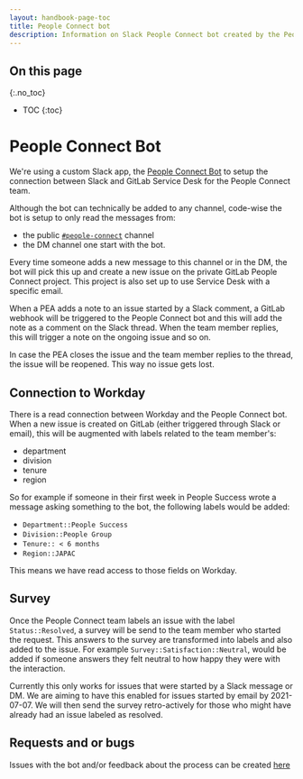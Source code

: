 ```yaml
---
layout: handbook-page-toc
title: People Connect bot
description: Information on Slack People Connect bot created by the People Engineering team.
---
```


## On this page
{:.no_toc}

- TOC
{:toc}

# People Connect Bot

We're using a custom Slack app, the [People Connect Bot](https://gitlab.com/gitlab-com/people-group/peopleops-eng/people-connect-bot/)
to setup the connection between Slack and GitLab Service Desk for the People Connect team.

Although the bot can technically be added to any channel, code-wise the bot is setup to only read the messages from:

- the public [`#people-connect`](https://gitlab.slack.com/archives/C02360SQQFR) channel
- the DM channel one start with the bot.

Every time someone adds a new message to this channel or in the DM, the bot will pick this up and create a new issue on the private GitLab People Connect project. This project is also set up to use Service Desk with a specific email.

When a PEA adds a note to an issue started by a Slack comment, a GitLab webhook will be 
triggered to the People Connect bot and this will add the note as a comment on the Slack
thread. When the team member replies, this will trigger a note on the ongoing issue and so 
on.

In case the PEA closes the issue and the team member replies to the thread, the issue will
be reopened. This way no issue gets lost.

## Connection to Workday

There is a read connection between Workday and the People Connect bot. When a new issue
is created on GitLab (either triggered through Slack or email), this will be augmented with labels related to the team member's:
- department
- division
- tenure
- region

So for example if someone in their first week in People Success wrote a message asking something to the bot, the following labels would be added:

- `Department::People Success`
- `Division::People Group`
- `Tenure:: < 6 months`
- `Region::JAPAC`

This means we have read access to those fields on Workday.

## Survey

Once the People Connect team labels an issue with the label `Status::Resolved`, a survey will be send to the team member who started the request. This answers to the survey are transformed into labels and also added to the issue. For example `Survey::Satisfaction::Neutral`, would be added if someone answers they felt neutral to how happy they were with the interaction.

Currently this only works for issues that were started by a Slack message or DM. We are aiming to have this enabled for issues started by email by 2021-07-07. We will then send the survey retro-actively for those who might have already had an issue labeled as resolved.

## Requests and or bugs

Issues with the bot and/or feedback about the process can be created [here](https://gitlab.com/gitlab-com/people-group/peopleops-eng/people-connect-bot/-/issues/new)
